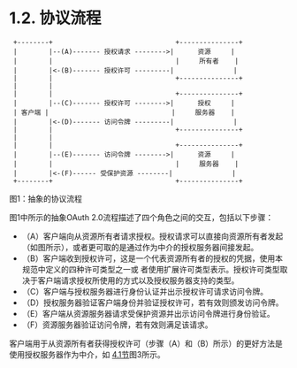 1.2. 协议流程
==============================
     +--------+                               +---------------+
     |        |--(A)------- 授权请求 -------->|      资源     |
     |        |                               |     所有者    |
     |        |<-(B)------- 授权许可 ---------|               |
     |        |                               +---------------+
     |        |
     |        |                               +---------------+
     |        |--(C)------- 授权许可 -------->|      授权     |
     | 客户端 |                               |     服务器    |
     |        |<-(D)------- 访问令牌 ---------|               |
     |        |                               +---------------+
     |        |
     |        |                               +---------------+
     |        |--(E)------- 访问令牌 -------->|      资源     |
     |        |                               |     服务器    |
     |        |<-(F)------ 受保护资源 --------|               |
     +--------+                               +---------------+
图1：抽象的协议流程

图1中所示的抽象OAuth 2.0流程描述了四个角色之间的交互，包括以下步骤：
- （A）客户端向从资源所有者请求授权。授权请求可以直接向资源所有者发起（如图所示），或者更可取的是通过作为中介的授权服务器间接发起。
- （B）客户端收到授权许可，这是一个代表资源所有者的授权的凭据，使用本规范中定义的四种许可类型之一或  者使用扩展许可类型表示。授权许可类型取决于客户端请求授权所使用的方式以及授权服务器支持的类型。
- （C）客户端与授权服务器进行身份认证并出示授权许可请求访问令牌。
- （D）授权服务器验证客户端身份并验证授权许可，若有效则颁发访问令牌。 
- （E）客户端从资源服务器请求受保护资源并出示访问令牌进行身份验证。
- （F）资源服务器验证访问令牌，若有效则满足该请求。

客户端用于从资源所有者获得授权许可（步骤（A）和（B）所示）的更好方法是使用授权服务器作为中介，如                    [4.1节](../Section04/1.md)图3所示。